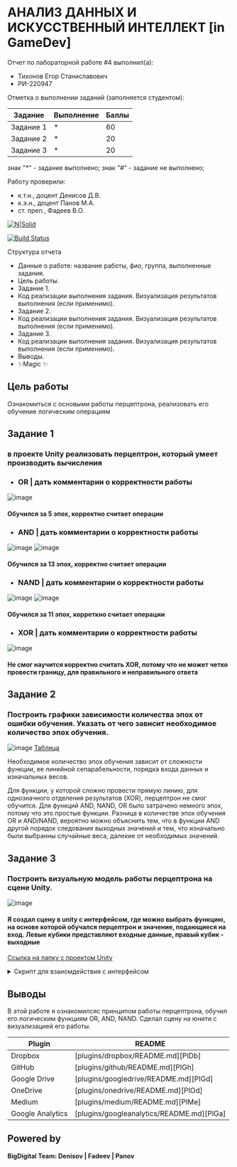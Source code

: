 # АНАЛИЗ ДАННЫХ И ИСКУССТВЕННЫЙ ИНТЕЛЛЕКТ [in GameDev]
Отчет по лабораторной работе #4 выполнил(а):
- Тихонов Егор Станиславович
- РИ-220947

Отметка о выполнении заданий (заполняется студентом):

| Задание | Выполнение | Баллы |
| ------ | ------ | ------ |
| Задание 1 | * | 60 |
| Задание 2 | * | 20 |
| Задание 3 | * | 20 |

знак "*" - задание выполнено; знак "#" - задание не выполнено;

Работу проверили:
- к.т.н., доцент Денисов Д.В.
- к.э.н., доцент Панов М.А.
- ст. преп., Фадеев В.О.

[![N|Solid](https://cldup.com/dTxpPi9lDf.thumb.png)](https://nodesource.com/products/nsolid)

[![Build Status](https://travis-ci.org/joemccann/dillinger.svg?branch=master)](https://travis-ci.org/joemccann/dillinger)

Структура отчета

- Данные о работе: название работы, фио, группа, выполненные задания.
- Цель работы.
- Задание 1.
- Код реализации выполнения задания. Визуализация результатов выполнения (если применимо).
- Задание 2.
- Код реализации выполнения задания. Визуализация результатов выполнения (если применимо).
- Задание 3.
- Код реализации выполнения задания. Визуализация результатов выполнения (если применимо).
- Выводы.
- ✨Magic ✨

## Цель работы
Ознакомиться с основыми работы перцептрона, реализовать его обучение логическим операциям

## Задание 1
### в проекте Unity реализовать перцептрон, который умеет производить вычисления
- ### OR | дать комментарии о корректности работы

![image](https://media.discordapp.net/attachments/914593555526320151/1179252015172436068/image.png?ex=65791b05&is=6566a605&hm=fd8b5e60e639a592a221604c11fe417bde92f4abb6367ddf2e7268893f2f57a7&=&format=webp&width=1247&height=662)

#### Обучился за 5 эпох, корректно считает операции

- ### AND | дать комментарии о корректности работы
  
![image](https://media.discordapp.net/attachments/914593555526320151/1179252257619984444/image.png?ex=65791b3f&is=6566a63f&hm=a836f8e59b12b0e797ccf9fd3fe500e5f95b34225b21fa824012ab3c8c0633e8&=&format=webp&width=1247&height=662)
![image](https://media.discordapp.net/attachments/914593555526320151/1179252258152665158/image.png?ex=65791b3f&is=6566a63f&hm=0c72ec0d0a00e78b0c2bd73227a640ee4830deaaeefc1ee5d8c5897d34dec90e&=&format=webp&width=1247&height=662)

#### Обучился за 13 эпох, корректно считает операции

- ### NAND | дать комментарии о корректности работы

![image](https://media.discordapp.net/attachments/914593555526320151/1179252510704279622/image.png?ex=65791b7c&is=6566a67c&hm=4fb2d60b693024c0e3f2192144139e600ac43d943da0933cddf4311d18e56f33&=&format=webp&width=1247&height=662)
![image](https://media.discordapp.net/attachments/914593555526320151/1179252511127896114/image.png?ex=65791b7c&is=6566a67c&hm=573fb0c0323f2f8fd58bd5bf4638b2cd84baaf9ee2b8485c4fc018f9d7125b8e&=&format=webp&width=1247&height=662)

#### Обучился за 11 эпох, корреткно считает операции

- ### XOR | дать комментарии о корректности работы

![image](https://media.discordapp.net/attachments/914593555526320151/1179252800006406279/image.png?ex=65791bc0&is=6566a6c0&hm=35f044358b58ca7e31050bbef17552ac7a2dae6391492feb3e3ae94cbbe79750&=&format=webp&width=1247&height=662)

#### Не смог научится корректно считать XOR, потому что не может четко провести границу, для правильного и неправильного ответа



## Задание 2
### Построить графики зависимости количества эпох от ошибки  обучения. Указать от чего зависит необходимое количество эпох обучения.

![image](https://media.discordapp.net/attachments/914593555526320151/1179260312126488716/image.png?ex=657922c0&is=6566adc0&hm=189576dc50b4f206a49d03f2c86275fbd869fd6d6050bbeeaecbe3aab8bbad02&=&format=webp&width=946&height=592)
[Таблица](https://docs.google.com/spreadsheets/d/1PmL7G05f914hMwYdI4-4fhMW7YPjLFXcYRHd9J1Im-I/edit?usp=sharing)

Необходимое количество эпох обучения зависит от сложности функции, ее линейной сепарабельности, порядка входа данных и изначальных весов.

Для функции, у которой сложно провести прямую линию, для однозначного отделения результатов (XOR), перцептрон не смог обучится. Для функций AND, NAND, OR было затрачено немного эпох, потому что это простые функции. Разница в количестве эпох обучения OR и AND/NAND, вероятно можно объяснить тем, что в функции AND другой порядок следования выходных значений и тем, что изначально были выбранны случайные веса, далекие от необходимых значений.

## Задание 3
### Построить визуальную модель работы перцептрона на сцене Unity.

![image](https://media.discordapp.net/attachments/914593555526320151/1179278586268614697/image.png?ex=657933c4&is=6566bec4&hm=6d168e6a496d76837b633dc4407caeaf304b7126da68ee8032394c7f535094da&=&format=webp&width=1247&height=662)

#### Я создал сцену в unity с интерфейсом, где можно выбрать функцию, на основе которой обучался перцептрон и значение, подающиеся на вход. Левые кубики представляют входные данные, правый кубик - выходные

[Ссылка на папку с проектом Unity](https://github.com/Seclud/Urfu-data-analysis/tree/main/Task4/Lab4)

<details>
<summary>Скрипт для взаиомдействия с интерфейсом</summary>

```cs
using System.Collections;
using System.Collections.Generic;
using UnityEngine;
using UnityEngine.UI;
using TMPro;

public class CubeController : MonoBehaviour
{
    public GameObject cube1;
    public GameObject cube2;
    public GameObject cube3;
    public TMP_Dropdown functionDropdown;
    public TMP_Dropdown input1Dropdown;
    public TMP_Dropdown input2Dropdown;
    public Perceptron perceptronAND;
    public Perceptron perceptronOR;
    public Perceptron perceptronNAND;
    public Perceptron perceptronXOR;
    private Perceptron activePerceptron;

    void Start()
    {
        activePerceptron = perceptronOR;

        functionDropdown.value = 0;
        functionDropdown.RefreshShownValue();

        input1Dropdown.value = 0;
        input1Dropdown.RefreshShownValue();

        input2Dropdown.value = 0;
        input2Dropdown.RefreshShownValue();

        functionDropdown.onValueChanged.AddListener(delegate { ChangeActivePerceptron(functionDropdown.value); UpdateOutputCubeColor(); });
        input1Dropdown.onValueChanged.AddListener(delegate { UpdateCubeColor(cube1, input1Dropdown.value); UpdateOutputCubeColor(); });
        input2Dropdown.onValueChanged.AddListener(delegate { UpdateCubeColor(cube2, input2Dropdown.value); UpdateOutputCubeColor(); });
    }

    void ChangeActivePerceptron(int index)
    {

        activePerceptron = index switch
        {
            1 => perceptronAND,
            0 => perceptronOR,
            2 => perceptronNAND
        };
    }

    void UpdateCubeColor(GameObject cube, int value)
    {
        Color color = value == 1 ? Color.white : Color.black;
        cube.GetComponent<Renderer>().material.color = color;
    }

    void UpdateOutputCubeColor()
    {
        double output = activePerceptron.CalcOutput(input1Dropdown.value, input2Dropdown.value);
        UpdateCubeColor(cube3, output == 1 ? 1 : 0);
    }
}

```
</details>


## Выводы

В этой работе я ознакомилсяс принципом работы перцептрона, обучил его логическим функциям OR, AND, NAND. Сделал сцену на юнити с визуализацией его работы.

| Plugin | README |
| ------ | ------ |
| Dropbox | [plugins/dropbox/README.md][PlDb] |
| GitHub | [plugins/github/README.md][PlGh] |
| Google Drive | [plugins/googledrive/README.md][PlGd] |
| OneDrive | [plugins/onedrive/README.md][PlOd] |
| Medium | [plugins/medium/README.md][PlMe] |
| Google Analytics | [plugins/googleanalytics/README.md][PlGa] |

## Powered by

**BigDigital Team: Denisov | Fadeev | Panov**